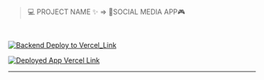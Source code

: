 > 💻 PROJECT NAME ✨ => 🌙SOCIAL MEDIA APP🎮
> 
<br>

[![Backend Deploy to Vercel_Link](https://img.shields.io/badge/Backend_Deployed_Cyclic_Link-0A66C2?style=for-the-badge&logo=ko-fi&logoColor=white)](https://socialbackend.vercel.app/)

[![Deployed App Vercel Link](https://img.shields.io/badge/Deployed_App_Vercel_Link-000?style=for-the-badge&logo=ko-fi&logoColor=white)](https://socialmediaapp-c1fa.vercel.app/)

---
